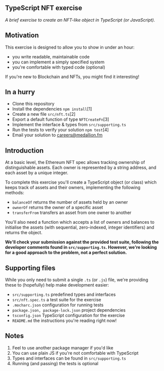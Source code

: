 ## TypeScript NFT exercise

_A brief exercise to create an NFT-like object in TypeScript (or JavaScript)._

## Motivation

This exercise is designed to allow you to show in under an hour:

- you write readable, maintainable code
- you can implement a simply specified system
- you're comfortable with typed code (optional)

If you're new to Blockchain and NFTs, you might find it interesting!

## In a hurry

- Clone this repository
- Install the dependencies `npm install`[1]
- Create a new file `src/nft.ts`[2]
- Export a default function of type `NFTCreateFn`[3]
- Implement the interface & types from `src/supporting.ts`
- Run the tests to verify your solution `npm test`[4]
- Email your solution to careers@medallion.fm

## Introduction

At a basic level, the Ethereum NFT spec allows tracking ownership of
distinguishable assets. Each owner is represented by a string address, and each
asset by a unique integer.

To complete this exercise you'll create a TypeScript object (or class) which
keeps track of assets and their owners, implementing the following methods:

- `balanceOf` returns the number of assets held by an owner
- `ownerOf` returns the owner of a specific asset
- `transferFrom` transfers an asset from one owner to another

You'll also need a function which accepts a list of owners and balances
to initialise the assets (with sequential, zero-indexed, integer identifiers)
and returns the object.

**We'll check your submission against the provided test suite, following the
developer comments found in `src/supporting.ts`. However, we're looking for a
good approach to the problem, not a perfect solution.**

## Supporting files

While you only need to submit a single `.ts` (or `.js`) file, we're providing
these to (hopefully) help make development easier:

- `src/supporting.ts` predefined types and interfaces
- `src/nft.spec.ts` a test suite for the exercise
- `.mocharc.json` configuration for running tests
- `package.json, package-lock.json` project dependencies
- `tsconfig.json` TypeScript configuration for the exercise
- `README.md` the instructions you're reading right now!

## Notes

1. Feel to use another package manager if you'd like
2. You can use plain JS if you're not comfortable with TypeScript
3. Types and interfaces can be found in `src/supporting.ts`
4. Running (and passing) the tests is optional
